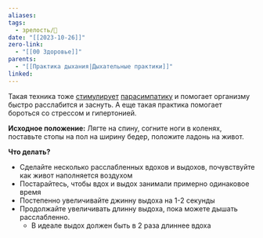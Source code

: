 ```yaml
---
aliases: 
tags:
  - зрелость/🌱
date: "[[2023-10-26]]"
zero-link:
  - "[[00 Здоровье]]"
parents:
  - "[[Практика дыхания|Дыхательные практики]]"
linked:
---
```

Такая техника тоже [стимулирует](http://breathe.ersjournals.com/content/13/4/298#T1) [парасимпатику](Парасимпатика.md) и помогает организму быстро расслабится и заснуть. А еще такая практика помогает бороться со стрессом и гипертонией.

**Исходное положение:** Лягте на спину, согните ноги в коленях, поставьте стопы на пол на ширину бедер, положите ладонь на живот.

**Что делать?**
- Сделайте несколько расслабленных вдохов и выдохов, почувствуйте как живот наполняется воздухом
- Постарайтесь, чтобы вдох и выдох занимали примерно одинаковое время
- Постепенно увеличивайте джинну выдоха на 1-2 секунды
- Продолжайте увеличивать длинну выдоха, пока можете дышать расслабленно.
	- В идеале выдох должен быть в 2 раза длиннее вдоха
